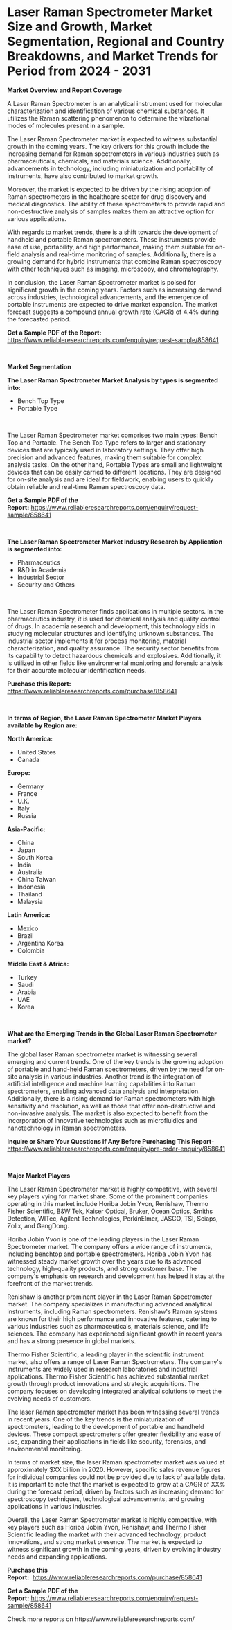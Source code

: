 <p><h1>Laser Raman Spectrometer Market Size and Growth, Market Segmentation, Regional and Country Breakdowns, and Market Trends for Period from 2024 -  2031</h1></p><p><strong>Market Overview and Report Coverage</strong></p>
<p><p>A Laser Raman Spectrometer is an analytical instrument used for molecular characterization and identification of various chemical substances. It utilizes the Raman scattering phenomenon to determine the vibrational modes of molecules present in a sample.</p><p>The Laser Raman Spectrometer market is expected to witness substantial growth in the coming years. The key drivers for this growth include the increasing demand for Raman spectrometers in various industries such as pharmaceuticals, chemicals, and materials science. Additionally, advancements in technology, including miniaturization and portability of instruments, have also contributed to market growth.</p><p>Moreover, the market is expected to be driven by the rising adoption of Raman spectrometers in the healthcare sector for drug discovery and medical diagnostics. The ability of these spectrometers to provide rapid and non-destructive analysis of samples makes them an attractive option for various applications.</p><p>With regards to market trends, there is a shift towards the development of handheld and portable Raman spectrometers. These instruments provide ease of use, portability, and high performance, making them suitable for on-field analysis and real-time monitoring of samples. Additionally, there is a growing demand for hybrid instruments that combine Raman spectroscopy with other techniques such as imaging, microscopy, and chromatography.</p><p>In conclusion, the Laser Raman Spectrometer market is poised for significant growth in the coming years. Factors such as increasing demand across industries, technological advancements, and the emergence of portable instruments are expected to drive market expansion. The market forecast suggests a compound annual growth rate (CAGR) of 4.4% during the forecasted period.</p></p>
<p><strong>Get a Sample PDF of the Report:</strong> <a href="https://www.reliableresearchreports.com/enquiry/request-sample/858641">https://www.reliableresearchreports.com/enquiry/request-sample/858641</a></p>
<p>&nbsp;</p>
<p><strong>Market Segmentation</strong></p>
<p><strong>The Laser Raman Spectrometer Market Analysis by types is segmented into:</strong></p>
<p><ul><li>Bench Top Type</li><li>Portable Type</li></ul></p>
<p>&nbsp;</p>
<p><p>The Laser Raman Spectrometer market comprises two main types: Bench Top and Portable. The Bench Top Type refers to larger and stationary devices that are typically used in laboratory settings. They offer high precision and advanced features, making them suitable for complex analysis tasks. On the other hand, Portable Types are small and lightweight devices that can be easily carried to different locations. They are designed for on-site analysis and are ideal for fieldwork, enabling users to quickly obtain reliable and real-time Raman spectroscopy data.</p></p>
<p><strong>Get a Sample PDF of the Report:</strong>&nbsp;<a href="https://www.reliableresearchreports.com/enquiry/request-sample/858641">https://www.reliableresearchreports.com/enquiry/request-sample/858641</a></p>
<p>&nbsp;</p>
<p><strong>The Laser Raman Spectrometer Market Industry Research by Application is segmented into:</strong></p>
<p><ul><li>Pharmaceutics</li><li>R&D in Academia</li><li>Industrial Sector</li><li>Security and Others</li></ul></p>
<p>&nbsp;</p>
<p><p>The Laser Raman Spectrometer finds applications in multiple sectors. In the pharmaceutics industry, it is used for chemical analysis and quality control of drugs. In academia research and development, this technology aids in studying molecular structures and identifying unknown substances. The industrial sector implements it for process monitoring, material characterization, and quality assurance. The security sector benefits from its capability to detect hazardous chemicals and explosives. Additionally, it is utilized in other fields like environmental monitoring and forensic analysis for their accurate molecular identification needs.</p></p>
<p><strong>Purchase this Report:</strong>&nbsp; <a href="https://www.reliableresearchreports.com/purchase/858641">https://www.reliableresearchreports.com/purchase/858641</a></p>
<p>&nbsp;</p>
<p><strong>In terms of Region, the Laser Raman Spectrometer Market Players available by Region are:</strong></p>
<p>
    <p> <strong> North America: </strong>
        <ul>
            <li>United States</li>
            <li>Canada</li>
        </ul>
        </p> 
    <p> <strong> Europe: </strong>
        <ul>
            <li>Germany</li>
            <li>France</li>
            <li>U.K.</li>
            <li>Italy</li>
            <li>Russia</li>
        </ul>
        </p> 
    <p> <strong> Asia-Pacific: </strong>
        <ul>
            <li>China</li>
            <li>Japan</li>
            <li>South Korea</li>
            <li>India</li>
            <li>Australia</li>
            <li>China Taiwan</li>
            <li>Indonesia</li>
            <li>Thailand</li>
            <li>Malaysia</li>
        </ul>
        </p> 
    <p> <strong> Latin America: </strong>
        <ul>
            <li>Mexico</li>
            <li>Brazil</li>
            <li>Argentina Korea</li>
            <li>Colombia</li>
        </ul>
        </p> 
    <p> <strong> Middle East & Africa: </strong>
        <ul>
            <li>Turkey</li>
            <li>Saudi</li>
            <li>Arabia</li>
            <li>UAE</li>
            <li>Korea</li>
        </ul>
    </p>
    </p>
<p>&nbsp;</p>
<p><strong>What are the Emerging Trends in the Global Laser Raman Spectrometer market?</strong></p>
<p><p>The global laser Raman spectrometer market is witnessing several emerging and current trends. One of the key trends is the growing adoption of portable and hand-held Raman spectrometers, driven by the need for on-site analysis in various industries. Another trend is the integration of artificial intelligence and machine learning capabilities into Raman spectrometers, enabling advanced data analysis and interpretation. Additionally, there is a rising demand for Raman spectrometers with high sensitivity and resolution, as well as those that offer non-destructive and non-invasive analysis. The market is also expected to benefit from the incorporation of innovative technologies such as microfluidics and nanotechnology in Raman spectrometers.</p></p>
<p><strong>Inquire or Share Your Questions If Any Before Purchasing This Report</strong>- <a href="https://www.reliableresearchreports.com/enquiry/pre-order-enquiry/858641">https://www.reliableresearchreports.com/enquiry/pre-order-enquiry/858641</a></p>
<p>&nbsp;</p>
<p><strong>Major Market Players</strong></p>
<p><p>The Laser Raman Spectrometer market is highly competitive, with several key players vying for market share. Some of the prominent companies operating in this market include Horiba Jobin Yvon, Renishaw, Thermo Fisher Scientific, B&W Tek, Kaiser Optical, Bruker, Ocean Optics, Smiths Detection, WITec, Agilent Technologies, PerkinElmer, JASCO, TSI, Sciaps, Zolix, and GangDong.</p><p>Horiba Jobin Yvon is one of the leading players in the Laser Raman Spectrometer market. The company offers a wide range of instruments, including benchtop and portable spectrometers. Horiba Jobin Yvon has witnessed steady market growth over the years due to its advanced technology, high-quality products, and strong customer base. The company's emphasis on research and development has helped it stay at the forefront of the market trends.</p><p>Renishaw is another prominent player in the Laser Raman Spectrometer market. The company specializes in manufacturing advanced analytical instruments, including Raman spectrometers. Renishaw's Raman systems are known for their high performance and innovative features, catering to various industries such as pharmaceuticals, materials science, and life sciences. The company has experienced significant growth in recent years and has a strong presence in global markets.</p><p>Thermo Fisher Scientific, a leading player in the scientific instrument market, also offers a range of Laser Raman Spectrometers. The company's instruments are widely used in research laboratories and industrial applications. Thermo Fisher Scientific has achieved substantial market growth through product innovations and strategic acquisitions. The company focuses on developing integrated analytical solutions to meet the evolving needs of customers.</p><p>The laser Raman spectrometer market has been witnessing several trends in recent years. One of the key trends is the miniaturization of spectrometers, leading to the development of portable and handheld devices. These compact spectrometers offer greater flexibility and ease of use, expanding their applications in fields like security, forensics, and environmental monitoring.</p><p>In terms of market size, the laser Raman spectrometer market was valued at approximately $XX billion in 2020. However, specific sales revenue figures for individual companies could not be provided due to lack of available data. It is important to note that the market is expected to grow at a CAGR of XX% during the forecast period, driven by factors such as increasing demand for spectroscopy techniques, technological advancements, and growing applications in various industries.</p><p>Overall, the Laser Raman Spectrometer market is highly competitive, with key players such as Horiba Jobin Yvon, Renishaw, and Thermo Fisher Scientific leading the market with their advanced technology, product innovations, and strong market presence. The market is expected to witness significant growth in the coming years, driven by evolving industry needs and expanding applications.</p></p>
<p><strong>Purchase this Report:</strong>&nbsp;&nbsp;<a href="https://www.reliableresearchreports.com/purchase/858641">https://www.reliableresearchreports.com/purchase/858641</a></p>
<p></p>
<p><strong>Get a Sample PDF of the Report:</strong>&nbsp;<a href="https://www.reliableresearchreports.com/enquiry/request-sample/858641">https://www.reliableresearchreports.com/enquiry/request-sample/858641</a></p>
<p>Check more reports on https://www.reliableresearchreports.com/</p>